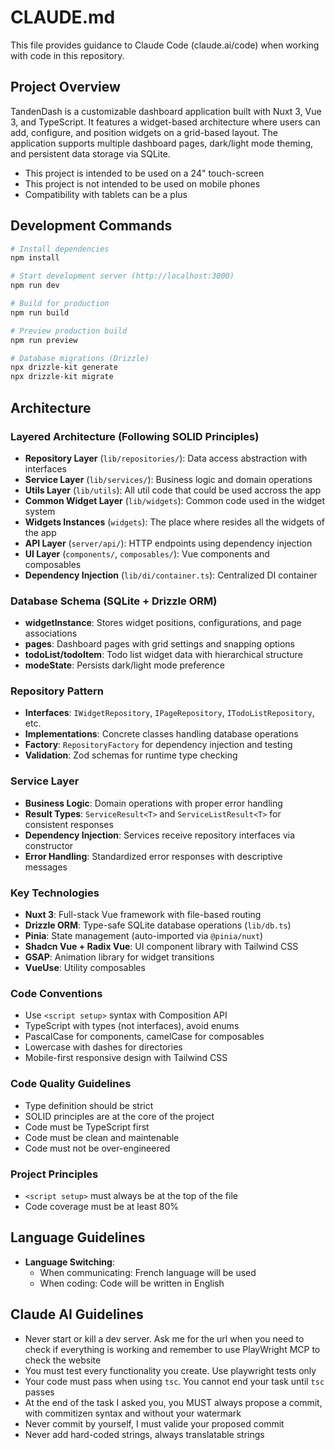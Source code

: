 # CLAUDE.md

This file provides guidance to Claude Code (claude.ai/code) when working with code in this repository.

## Project Overview

TandenDash is a customizable dashboard application built with Nuxt 3, Vue 3, and TypeScript. It features a widget-based architecture where users can add, configure, and position widgets on a grid-based layout. The application supports multiple dashboard pages, dark/light mode theming, and persistent data storage via SQLite.

- This project is intended to be used on a 24" touch-screen
- This project is not intended to be used on mobile phones
- Compatibility with tablets can be a plus 

## Development Commands

```bash
# Install dependencies
npm install

# Start development server (http://localhost:3000)
npm run dev

# Build for production
npm run build

# Preview production build
npm run preview

# Database migrations (Drizzle)
npx drizzle-kit generate
npx drizzle-kit migrate
```

## Architecture

### Layered Architecture (Following SOLID Principles)
- **Repository Layer** (`lib/repositories/`): Data access abstraction with interfaces
- **Service Layer** (`lib/services/`): Business logic and domain operations
- **Utils Layer** (`lib/utils`): All util code that could be used accross the app
- **Common Widget Layer** (`lib/widgets`): Common code used in the widget system
- **Widgets Instances** (`widgets`): The place where resides all the widgets of the app
- **API Layer** (`server/api/`): HTTP endpoints using dependency injection
- **UI Layer** (`components/`, `composables/`): Vue components and composables
- **Dependency Injection** (`lib/di/container.ts`): Centralized DI container

### Database Schema (SQLite + Drizzle ORM)
- **widgetInstance**: Stores widget positions, configurations, and page associations
- **pages**: Dashboard pages with grid settings and snapping options
- **todoList/todoItem**: Todo list widget data with hierarchical structure
- **modeState**: Persists dark/light mode preference

### Repository Pattern
- **Interfaces**: `IWidgetRepository`, `IPageRepository`, `ITodoListRepository`, etc.
- **Implementations**: Concrete classes handling database operations
- **Factory**: `RepositoryFactory` for dependency injection and testing
- **Validation**: Zod schemas for runtime type checking

### Service Layer
- **Business Logic**: Domain operations with proper error handling
- **Result Types**: `ServiceResult<T>` and `ServiceListResult<T>` for consistent responses
- **Dependency Injection**: Services receive repository interfaces via constructor
- **Error Handling**: Standardized error responses with descriptive messages

### Key Technologies
- **Nuxt 3**: Full-stack Vue framework with file-based routing
- **Drizzle ORM**: Type-safe SQLite database operations (`lib/db.ts`)
- **Pinia**: State management (auto-imported via `@pinia/nuxt`)
- **Shadcn Vue + Radix Vue**: UI component library with Tailwind CSS
- **GSAP**: Animation library for widget transitions
- **VueUse**: Utility composables

### Code Conventions
- Use `<script setup>` syntax with Composition API
- TypeScript with types (not interfaces), avoid enums
- PascalCase for components, camelCase for composables
- Lowercase with dashes for directories
- Mobile-first responsive design with Tailwind CSS

### Code Quality Guidelines
- Type definition should be strict
- SOLID principles are at the core of the project
- Code must be TypeScript first
- Code must be clean and maintenable
- Code must not be over-engineered

### Project Principles
- `<script setup>` must always be at the top of the file
- Code coverage must be at least 80%

## Language Guidelines
- **Language Switching**: 
  - When communicating: French language will be used
  - When coding: Code will be written in English

## Claude AI Guidelines
- Never start or kill a dev server. Ask me for the url when you need to check if everything is working and remember to use PlayWright MCP to check the website
- You must test every functionality you create. Use playwright tests only
- Your code must pass when using `tsc`. You cannot end your task until `tsc` passes
- At the end of the task I asked you, you MUST always propose a commit, with commitizen syntax and without your watermark
- Never commit by yourself, I must valide your proposed commit
- Never add hard-coded strings, always translatable strings